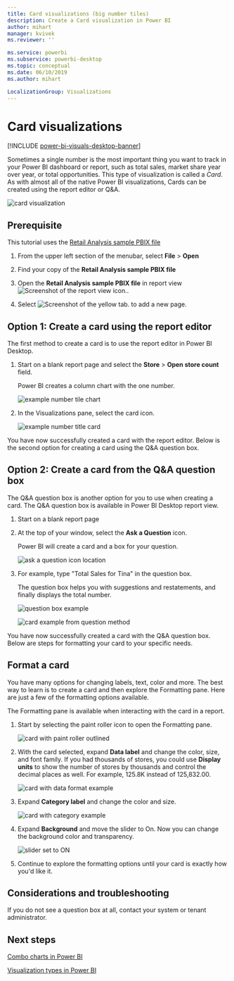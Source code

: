 ```yaml
---
title: Card visualizations (big number tiles)
description: Create a Card visualization in Power BI
author: mihart
manager: kvivek
ms.reviewer: ''

ms.service: powerbi
ms.subservice: powerbi-desktop
ms.topic: conceptual
ms.date: 06/10/2019
ms.author: mihart

LocalizationGroup: Visualizations
---
```


# Card visualizations

[!INCLUDE [power-bi-visuals-desktop-banner](../includes/power-bi-visuals-desktop-banner.md)]

Sometimes a single number is the most important thing you want to track in your Power BI dashboard or report, such as total sales, market share year over year, or total opportunities. This type of visualization is called a *Card*. As with almost all of the native Power BI visualizations, Cards can be created using the report editor or Q&A.

![card visualization](media/power-bi-visualization-card/pbi-opptuntiescard.png)

## Prerequisite

This tutorial uses the [Retail Analysis sample PBIX file](https://download.microsoft.com/download/9/6/D/96DDC2FF-2568-491D-AAFA-AFDD6F763AE3/Retail%20Analysis%20Sample%20PBIX.pbix)

1. From the upper left section of the menubar, select **File** \> **Open**
   
2. Find your copy of the **Retail Analysis sample PBIX file**

1. Open the **Retail Analysis sample PBIX file** in report view ![Screenshot of the report view icon.](media/power-bi-visualization-kpi/power-bi-report-view.png).

1. Select ![Screenshot of the yellow tab.](media/power-bi-visualization-kpi/power-bi-yellow-tab.png) to add a new page.

## Option 1: Create a card using the report editor

The first method to create a card is to use the report editor in Power BI Desktop.

1. Start on a blank report page and select the **Store** \> **Open store count** field.

    Power BI creates a column chart with the one number.

   ![example number tile chart](media/power-bi-visualization-card/pbi-overview-chart.png)

2. In the Visualizations pane, select the card icon.

   ![example number title card](media/power-bi-visualization-card/power-bi-card-visualization.png)

You have now successfully created a card with the report editor. Below is the second option for creating a card using the Q&A question box.

## Option 2: Create a card from the Q&A question box
The Q&A question box is another option for you to use when creating a card. The Q&A question box is available in Power BI Desktop report view.

1. Start on a blank report page

1. At the top of your window, select the **Ask a Question** icon. 

    Power BI will create a card and a box for your question. 

   ![ask a question icon location](media/power-bi-visualization-card/power-bi-q-and-a-overview.png)

2. For example, type "Total Sales for Tina" in the question box.

    The question box helps you with suggestions and restatements, and finally displays the total number.  

   ![question box example](media/power-bi-visualization-card/power-bi-q-and-a-box.png)

   ![card example from question method](media/power-bi-visualization-card/power-bi-q-and-a-card.png)

You have now successfully created a card with the Q&A question box. Below are steps for formatting your card to your specific needs.

## Format a card
You have many options for changing labels, text, color and more. The best way to learn is to create a card and then explore the Formatting pane. Here are just a few of the formatting options available. 

The Formatting pane is available when interacting with the card in a report. 

1. Start by selecting the paint roller icon to open the Formatting pane. 

    ![card with paint roller outlined](media/power-bi-visualization-card/power-bi-format-card-2.png)

2. With the card selected, expand **Data label** and change the color, size, and font family. If you had thousands of stores, you could use **Display units** to show the number of stores by thousands and control the decimal places as well. For example, 125.8K instead of 125,832.00.

    ![card with data format example](media/power-bi-visualization-card/power-bi-card-format-2.png)

3.  Expand **Category label** and change the color and size.

    ![card with category example](media/power-bi-visualization-card/power-bi-card-format-category.png)

4. Expand **Background** and move the slider to On.  Now you can change the background color and transparency.

    ![slider set to ON](media/power-bi-visualization-card/power-bi-format-color-2.png)

5. Continue to explore the formatting options until your card is exactly how you'd like it. 

## Considerations and troubleshooting
If you do not see a question box at all, contact your system or tenant administrator.    

## Next steps
[Combo charts in Power BI](power-bi-visualization-combo-chart.md)

[Visualization types in Power BI](power-bi-visualization-types-for-reports-and-q-and-a.md)
